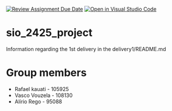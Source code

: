 [![Review Assignment Due Date](https://classroom.github.com/assets/deadline-readme-button-22041afd0340ce965d47ae6ef1cefeee28c7c493a6346c4f15d667ab976d596c.svg)](https://classroom.github.com/a/n4Xu0y1X)
[![Open in Visual Studio Code](https://classroom.github.com/assets/open-in-vscode-2e0aaae1b6195c2367325f4f02e2d04e9abb55f0b24a779b69b11b9e10269abc.svg)](https://classroom.github.com/online_ide?assignment_repo_id=16743435&assignment_repo_type=AssignmentRepo)
# sio_2425_project
Information regarding the 1st delivery in the delivery1/README.md
# Group members
* Rafael kauati - 105925
* Vasco Vouzela - 108130
* Alírio Rego - 95088

